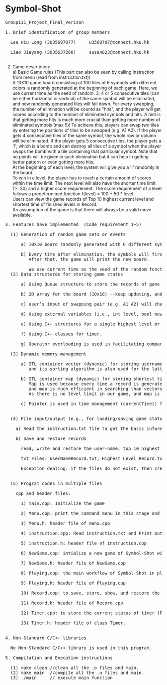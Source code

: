 # Symbol-Shot
<pre>
Group111_Project_Final_Verison <br />
1. Brief identification of group members<br />
  Lee Hiu Long (3035687077)		u3568707@connect.hku.hk<br />
  Liao Jiayang (3035637280)		susan823@connect.hku.hk<br />
</pre>
2. Game description:<br />
  a) Basic Game rules (This part can also be seen by calling Instruction from menu (read from instruction.txt))<br />
  A 10X10 game board consisting of 100 tiles of 6 symbols with different colors is randomly generated at the beginning of each game. Here, we use current time as the seed of random. 3, 4 or 5 consecutive tiles (can be either horizontal or vertical) of the same symbol will be eliminated, and new randomly generated tiles will fall down. For every swapping, the number of elimination will be countd as "hits",  and the player will get scores according to the number of eliminated symbols and hits. A hint is that getting more hits is much more crucial than getting more number of eliminated symbols (max 5)!
  To achieve this, players can swap two tiles by entering the positions of tiles to be swapped (e.g. A1 A2). If the player gets 4 consecutive tiles of the same symbol, the whole row or column will be eliminated. If the player gets 5 consecutive tiles, the player gets a '!', which is a bomb and can destroy all tiles of a symbol when the player swaps the bomb with a tile containing that particular symbol. Note that no points will be given in such elimination but it can help in getting better pattern or even getting more hits.<br />
  At the beginning of each level, the system will give you a '!' randomly in the board.<br />
  To win in a level, the player has to reach a certain amount of scores within the time limit. The next level will also have the shorter time limit (>=30) and a higher score requirement. The score requirement of a level follows a predetermined function f(level) = 100 + 50 * level.<br />
  Users can view the game records of Top 10 highest current level and shortest time of finished levels in Record.<br />
  An assumption of the game is that there will always be a valid move available.<br />
<pre>
3. Features have implemented  (Code requirement 1~5)<br />
  (1) Generation of random game sets or events<br />
      a) 10x10 board randomly generated with 6 different symbols <br />
      b) Every time after elimination, the symbols will first fall down and then randomly generate new symbols in the blank area.
         After that, the game will print the new board. <br />
         We use current time as the seed of the random function.
  (2) Data structures for storing game status<br />
      a) Using Queue structure to store the records of game (Highest evel, Shortest time, and User name)<br />
      b) 2D array for the board (10x10) --keep updating, and will be generated randomly when level starts<br />
      c) user’s input of swapping pair (e.g. A1 A2) will change to indices in 2D array for internal interpretation<br />
      d) Using external variables (i.e., int level, bool newBoard...) to store the current game progress.<br />
      e) Using C++ structures for a single highest level or shortest time record.<br />
      f) Using C++ classes for timer.<br />
      g) Operator overloading is used in facilitating comparison and sorting, for the map and vector of structures, to store the best or top 10 records with some special cases considered, such as same user will not appear twice in Highest Level, New record replace old record if the former surpasses the latter, if the value of a particular parameter is same then compare another parameter, etc.<br />
  (3) Dynamic memory management<br />
      a) STL container vector (dynamic) for storing username and top 10 higest level record, its functions (push_back, pop_back, clear) are used,
         and its sorting algorithm is also used for the latter one. We choose vector over array because of its functionality.<br />
      b) STL container map (dynamic) for storing shortest time level record, with levels as the keys and ShortestTime structure as the values.
         Map is used because every time a record is generated, the level reached is searched and the shortest time thereof is compared,
         and map is much efficient in searching than vectors and lists, especially in this case the number of level is unlimited.
         As there is no level limit in our game, and map is dynamic, we choose map over array.<br />
      c) Pointer is used in time management (currentTime() function in Timer.cpp)<br />
      
  (4) File input/output (e.g., for loading/saving game status)<br />
    a) Read the instruction.txt file to get the basic information of Symbol-Shot. <br />
    b) Save and restore records<br />
      read, write and restore the user-name, top 10 highest level, and short time of each level to txt files.<br />
      txt Files: UserNameRecord.txt, Highest Level Record.txt, Shortest Time Record.txt<br />
      Exception dealing: if the files do not exist, then create txt files for each saving.<br />
      
  (5) Program codes in multiple files<br />
    cpp and header files:<br />
      1) main.cpp: Initialize the game<br />
      2) Menu.cpp: print the command menu in this stage and enter the other part of Symbol-Shot according to user's input.<br />
      3) Menu.h: header file of menu.cpp<br />
      4) instruction.cpp: Read instruction.txt and Print out it in the console.<br />
      5) instruction.h: header file of instruction.cpp<br />
      6) NewGame.cpp: intialize a new game of Symbol-Shot with a new user name and some external variables.<br />
      7) NewGame.h: header file of NewGame.cpp<br />
      8) Playing.cpp: the main workflow of Symbol-Shot in playing stage.<br />
      9) Playing.h: header file of Playing.cpp<br />
      10) Record.cpp: to save, store, show, and restore the users' game records in Symbol-Shot. These records are saved in txt files, and can be accessed after quit the game.<br />
      11) Record.h: header file of Record.cpp<br />
      12) Timer.cpp: to store the current status of timer (Pause or not? Stop or not?) and return the time of every points.<br />
      13) Timer.h: header file of class Timer.<br />

4. Non-Standard C/C++ libraries<br />
  No Non-Standard C/C++ library is used in this program.
  
5. Compilation and Execution instructions<br />
  (1) make clean //clean all the .o files and main.
  (2) make main  //compile all the .o files and main.
  (3) ./main     // execute main function
</pre>

